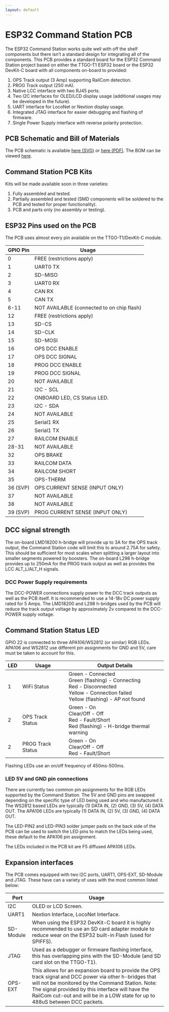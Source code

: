 ```yaml
---
layout: default
---
```


# ESP32 Command Station PCB
The ESP32 Command Station works quite well with off the shelf components but there isn't a standard design for integrating all of the components. This PCB provides a standard board for the ESP32 Command Station project based on either the TTGO-T1 ESP32 board or the ESP32 DevKit-C board with all components on-board to provided:
1) OPS Track output (3 Amp) supporting RailCom detection.
2) PROG Track output (250 mA).
3) Native LCC interface with two RJ45 ports.
4) Two I2C interfaces for OLED/LCD display usage (additional usages may be developed in the future).
5) UART interface for LocoNet or Nextion display usage.
6) Integrated JTAG interface for easier debugging and flashing of firmware.
7) Single Power Supply interface with reverse polarity protection.

## PCB Schematic and Bill of Materials
The PCB schematic is available [here (SVG)](ESP32-CS-LMD18200.svg) or [here (PDF)](ESP32-CS-LMD18200.pdf).
The BOM can be viewed [here](ESP32-CS-BOM.html).

## Command Station PCB Kits
Kits will be made available soon in three varieties:
1) Fully assembled and tested.
2) Partially assembled and tested (SMD components will be soldered to the PCB and tested for proper functionality).
3) PCB and parts only (no assembly or testing).

## ESP32 Pins used on the PCB
The PCB uses almost every pin available on the TTGO-T1/DevKit-C module.

| GPIO Pin | Usage |
| -------- | ----- |
| 0 | FREE (restrictions apply) |
| 1 | UART0 TX |
| 2 | SD-MISO |
| 3 | UART0 RX |
| 4 | CAN RX |
| 5 | CAN TX |
| 6-11 | NOT AVAILABLE (connected to on chip flash) |
| 12 | FREE (restrictions apply) |
| 13 | SD-CS |
| 14 | SD-CLK |
| 15 | SD-MOSI |
| 16 | OPS DCC ENABLE |
| 17 | OPS DCC SIGNAL |
| 18 | PROG DCC ENABLE |
| 19 | PROG DCC SIGNAL |
| 20 | NOT AVAILABLE |
| 21 | I2C - SCL |
| 22 | ONBOARD LED, CS Status LED. |
| 23 | I2C - SDA |
| 24 | NOT AVAILABLE |
| 25 | Serial1 RX |
| 26 | Serial1 TX |
| 27 | RAILCOM ENABLE |
| 28-31 | NOT AVAILABLE |
| 32 | OPS BRAKE |
| 33 | RAILCOM DATA |
| 34 | RAILCOM SHORT |
| 35 | OPS-THERM |
| 36 (SVP) | OPS CURRENT SENSE (INPUT ONLY) |
| 37 | NOT AVAILABLE |
| 38 | NOT AVAILABLE |
| 39 (SVP) | PROG CURRENT SENSE (INPUT ONLY) |

## DCC signal strength
The on-board LMD18200 h-bridge will provide up to 3A for the OPS track output, the Command Station code will limit this to around 2.75A for safety. This should be sufficient for most scales when splitting a larger layout into smaller segments powered by boosters. The on-board L298 h-bridge provides up to 250mA for the PROG track output as well as provides the LCC ALT_L/ALT_H signals.

### DCC Power Supply requirements
The DCC-POWER connections supply power to the DCC track outputs as well as the PCB itself. It is recommended to use a 14-18v DC power supply rated for 5 Amps. The LMD18200 and L298 h-bridges used by the PCB will reduce the track output voltage by approximately 2v compared to the DCC-POWER supply voltage.

## Command Station Status LED
GPIO 22 is connected to three APA106/WS2812 (or similar) RGB LEDs. APA106 and WS2812 use different pin assignments for GND and 5V, care must be taken to account for this.

| LED | Usage | Output Details |
| --- | ----- | -------------- |
| 1 | WiFi Status | Green - Connected<br/>Green (flashing) - Connecting<br/>Red - Disconnected<br/>Yellow - Connection failed<br/>Yellow (flashing) - AP not found |
| 2 | OPS Track Status | Green - On<br/> Clear/Off - Off<br/>Red - Fault/Short<br/> Red (flashing) - H-bridge thermal warning |
| 2 | PROG Track Status | Green - On<br/> Clear/Off - Off<br/>Red - Fault/Short |

Flashing LEDs use an on/off frequency of 450ms-500ms.

### LED 5V and GND pin connections
There are currently two common pin assignments for the RGB LEDs supported by the Command Station. The 5V and GND pins are swapped depending on the specific type of LED being used and who manufactured it. The WS2812 based LEDs are typically (1) DATA IN, (2) GND, (3) 5V, (4) DATA OUT. The APA106 LEDs are typically (1) DATA IN, (2) 5V, (3) GND, (4) DATA OUT.

The LED-PIN2 and LED-PIN3 solder jumper pads on the back side of the PCB can be used to switch the LED pins to match the LEDs being used, these default to the APA106 pin assignment.

The LEDs included in the PCB kit are F5 diffused APA106 LEDs.

## Expansion interfaces
The PCB comes equipped with two I2C ports, UART1, OPS-EXT, SD-Module and JTAG. These have can a variety of uses with the most common listed below:

| Port | Usage |
| ---- | ----- |
| I2C | OLED or LCD Screen. |
| UART1 | Nextion Interface, LocoNet Interface. |
| SD-Module | When using the ESP32 DevKit-C board it is highly recommended to use an SD card adapter module to reduce wear on the ESP32 built-in Flash (used for SPIFFS). |
| JTAG | Used as a debugger or firmware flashing interface, this has overlapping pins with the SD-Module (and SD card slot on the TTGO-T1). |
| OPS-EXT | This allows for an expansion board to provide the OPS track signal and DCC power via other h-bridges that will not be monitored by the Command Station. Note: The signal provided by this interface will have the RailCom cut-out and will be in a LOW state for up to 488uS between DCC packets. |